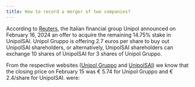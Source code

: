 ```yaml
---
title: How to record a merger of two companies?
---
```



According to [Reuters](https://www.reuters.com/markets/deals/unipol-gruppo-makes-buyout-offer-valuing-unipolsai-82-bln-2024-02-16/), the Italian financial group Unipol announced on February 16, 2024 an offer to acquire the remaining 14.75% stake in UnipolSAI. Unipol Gruppo is offering 2.7 euros per share to buy out UnipolSAI shareholders, or alternatively, UnipolSAI shareholders can exchange 10 shares of UnipolSAI for 3 shares of Unipol Gruppo.

From the respective websites ([Unipol Gruppo](https://www.unipol.it/en/investor/share-information) and [UnipolSAI](https://www.unipolsai.com/en/investors/share-information)) we know that the closing price on February 15 was € 5.74 for Unipol Gruppo and € 2.4/share for UnipolSAI.  were: 